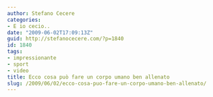 ```yaml
---
author: Stefano Cecere
categories:
- E io cecio..
date: "2009-06-02T17:09:13Z"
guid: http://stefanocecere.com/?p=1840
id: 1840
tags:
- impressionante
- sport
- video
title: Ecco cosa può fare un corpo umano ben allenato
slug: /2009/06/02/ecco-cosa-puo-fare-un-corpo-umano-ben-allenato/
---
```


